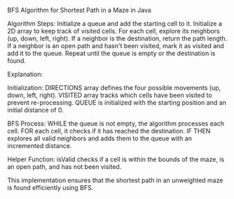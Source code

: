 BFS Algorithm for Shortest Path in a Maze in Java

Algorithm Steps:
Initialize a queue and add the starting cell to it.
Initialize a 2D array to keep track of visited cells.
For each cell, explore its neighbors (up, down, left, right).
If a neighbor is the destination, return the path length.
If a neighbor is an open path and hasn't been visited, mark it as visited and add it to the queue.
Repeat until the queue is empty or the destination is found.

Explanation:

Initialization:
DIRECTIONS array defines the four possible movements (up, down, left, right).
VISITED array tracks which cells have been visited to prevent re-processing.
QUEUE is initialized with the starting position and an initial distance of 0.

BFS Process:
WHILE the queue is not empty, the algorithm processes each cell.
FOR each cell, it checks if it has reached the destination.
IF THEN explores all valid neighbors and adds them to the queue with an incremented distance.

Helper Function:
isValid checks if a cell is within the bounds of the maze, is an open path, and has not been visited.

This implementation ensures that the shortest path in an unweighted maze is found efficiently using BFS.
